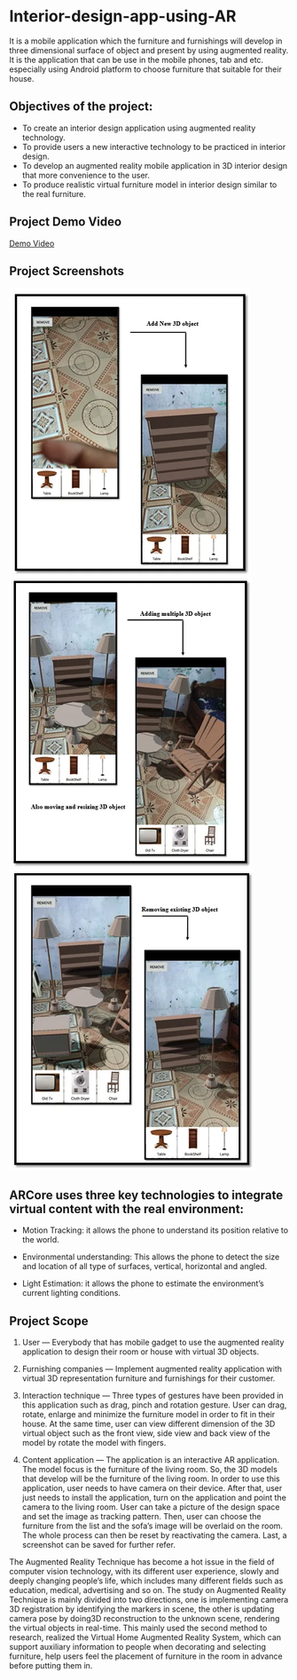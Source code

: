 # Interior-design-app-using-AR
It is a mobile application which the furniture and furnishings will develop in three dimensional surface of object and present by using augmented reality. It is the application that can be use in the mobile phones, tab and etc. especially using Android platform to choose furniture that suitable for their house.

## Objectives of the project:

- To create an interior design application using augmented reality technology.
- To provide users a new interactive technology to be practiced in interior design.
- To develop an augmented reality mobile application in 3D interior design that more convenience to the user.
- To produce realistic virtual furniture model in interior design similar to the real furniture.

## Project Demo Video

[Demo Video](https://drive.google.com/file/d/1tDf3gI5dF6VvHTEszzOn_BBVRilfQbJj/view?usp=sharing)

## Project Screenshots

![Screenshot](./ar1.png)
![Screenshot](./ar2.png)
![Screenshot](./ar3.png)

## ARCore uses three key technologies to integrate virtual content with the real environment:

- Motion Tracking: it allows the phone to understand its position relative to the world.

- Environmental understanding: This allows the phone to detect the size and location of all type of surfaces, vertical, horizontal and angled.

- Light Estimation: it allows the phone to estimate the environment’s current lighting conditions.

## Project Scope

1. User — Everybody that has mobile gadget to use the augmented reality application to design their room or house with virtual 3D objects.

2. Furnishing companies — Implement augmented reality application with virtual 3D representation furniture and furnishings for their customer.

3. Interaction technique — Three types of gestures have been provided in this application such as drag, pinch and rotation gesture. User can drag, rotate, enlarge and minimize the furniture model in order to fit in their house. At the same time, user can view different dimension of the 3D virtual object such as the front view, side view and back view of the model by rotate the model with fingers.

4. Content application — The application is an interactive AR application. The model focus is the furniture of the living room. So, the 3D models that develop will be the furniture of the living room. In order to use this application, user needs to have camera on their device. After that, user just needs to install the application, turn on the application and point the camera to the living room. User can take a picture of the design space and set the image as tracking pattern. Then, user can choose the furniture from the list and the sofa’s image will be overlaid on the room. The whole process can then be reset by reactivating the camera. Last, a screenshot can be saved for further refer.

The Augmented Reality Technique has become a hot issue in the field of computer vision technology, with its different user experience, slowly and deeply changing people’s life, which includes many different fields such as education, medical, advertising and so on. The study on Augmented Reality Technique is mainly divided into two directions, one is implementing camera 3D registration by identifying the markers in scene, the other is updating camera pose by doing3D reconstruction to the unknown scene, rendering the virtual objects in real-time. This mainly used the second method to research, realized the Virtual Home Augmented Reality System, which can support auxiliary information to people when decorating and selecting furniture, help users feel the placement of furniture in the room in advance before putting them in.